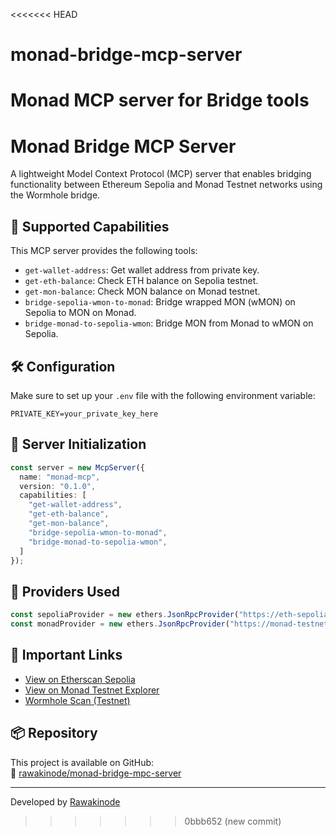 <<<<<<< HEAD
# monad-bridge-mcp-server
Monad MCP server for Bridge tools
=======

# Monad Bridge MCP Server

A lightweight Model Context Protocol (MCP) server that enables bridging functionality between Ethereum Sepolia and Monad Testnet networks using the Wormhole bridge.

## 🚀 Supported Capabilities

This MCP server provides the following tools:

- `get-wallet-address`: Get wallet address from private key.
- `get-eth-balance`: Check ETH balance on Sepolia testnet.
- `get-mon-balance`: Check MON balance on Monad testnet.
- `bridge-sepolia-wmon-to-monad`: Bridge wrapped MON (wMON) on Sepolia to MON on Monad.
- `bridge-monad-to-sepolia-wmon`: Bridge MON from Monad to wMON on Sepolia.

## 🛠 Configuration

Make sure to set up your `.env` file with the following environment variable:

```env
PRIVATE_KEY=your_private_key_here
```

## 🧱 Server Initialization

```ts
const server = new McpServer({
  name: "monad-mcp",
  version: "0.1.0",
  capabilities: [
    "get-wallet-address",
    "get-eth-balance",
    "get-mon-balance",
    "bridge-sepolia-wmon-to-monad",
    "bridge-monad-to-sepolia-wmon",
  ]
});
```

## 🧪 Providers Used

```ts
const sepoliaProvider = new ethers.JsonRpcProvider("https://eth-sepolia.g.alchemy.com/v2/...");
const monadProvider = new ethers.JsonRpcProvider("https://monad-testnet.g.alchemy.com/v2/...");
```

## 🔗 Important Links

- [View on Etherscan Sepolia](https://sepolia.etherscan.io/)
- [View on Monad Testnet Explorer](https://testnet.monadexplorer.com/)
- [Wormhole Scan (Testnet)](https://wormholescan.io/?network=Testnet)

## 📦 Repository

This project is available on GitHub:  
🔗 [rawakinode/monad-bridge-mpc-server](https://github.com/rawakinode/monad-bridge-mpc-server)

---

Developed by [Rawakinode](https://github.com/rawakinode)
>>>>>>> 0bbb652 (new commit)
